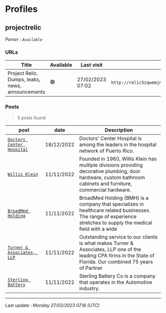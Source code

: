 # Profiles

## **projectrelic**


_Parser : `Available`_

### URLs
| Title | Available | Last visit | fqdn | Screenshot 
|---|---|---|---|---|
| Project Relic. Dumps, leaks, news, announcements | 🟢 | 27/02/2023 07:02 | `http://relic5zqwemjnu4veilml6prgyedj6phs7de3udhicuq53z37klxm6qd.onion` | <a href="https://www.ransomware.live/screenshots/relic5zqwemjnu4veilml6prgyedj6phs7de3udhicuq53z37klxm6qd-onion.png" target=_blank>📸</a> | 

### Posts

> 5 posts found

| post | date | Description
|---|---|---|
| [`Doctors Center Hospital`](https://google.com/search?q=Doctors+Center+Hospital) | 18/12/2022 | Doctors' Center Hospital is among the leaders in the hospital network of Puerto Rico. |
| [`Willis Klein`](https://google.com/search?q=Willis+Klein) | 11/11/2022 | Founded in 1960, Willis Klein has multiple divisions providing decorative plumbing, door hardware, custom bathroom cabinets and furniture, commercial hardware. |
| [`BroadMed Holding`](https://google.com/search?q=BroadMed+Holding) | 11/11/2022 | BroadMed Holding (BMH) is a company that specializes in healthcare related businesses. The range of experience stretches to supply the medical field with a wide |
| [`Turner & Associates, LLP`](https://google.com/search?q=Turner+%26+Associates%2C+LLP) | 11/11/2022 | Outstanding service to our clients is what makes Turner & Associates, LLP one of the leading CPA firms in the State of Florida. Our combined 75 years of Partner |
| [`Sterling Battery`](https://google.com/search?q=Sterling+Battery) | 11/11/2022 | Sterling Battery Co is a company that operates in the Automotive industry. |

 --- 


Last update : _Monday 27/02/2023 07.16 (UTC)_
